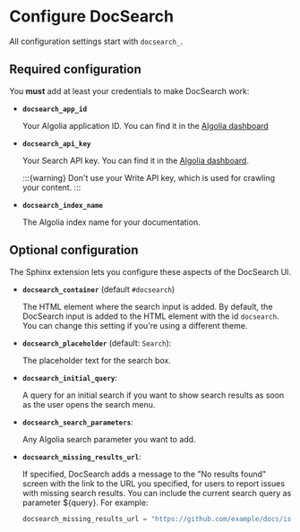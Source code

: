 # Configure DocSearch

All configuration settings start with `docsearch_`.

## Required configuration

You **must** add at least your credentials to make DocSearch work:

- **`docsearch_app_id`**

  Your Algolia application ID.
  You can find it in the [Algolia dashboard](https://dashboard.algolia.com/account/api-keys)

- **`docsearch_api_key`**

  Your Search API key.
  You can find it in the [Algolia dashboard](https://dashboard.algolia.com/account/api-keys).

  :::{warning}
  Don't use your Write API key, which is used for crawling your content.
  :::

- **`docsearch_index_name`**

  The Algolia index name for your documentation.

## Optional configuration

The Sphinx extension lets you configure these aspects of the DocSearch UI.

- **`docsearch_container`** (default `#docsearch`)

  The HTML element where the search input is added.
  By default, the DocSearch input is added to the HTML element with the id `docsearch`.
  You can change this setting if you're using a different theme.

- **`docsearch_placeholder`** (default: `Search`):

  The placeholder text for the search box.

- **`docsearch_initial_query`**:

  A query for an initial search if you want to show search results as soon as the user opens the search menu.

- **`docsearch_search_parameters`**:

  Any Algolia search parameter you want to add.

- **`docsearch_missing_results_url`**:

  If specified, DocSearch adds a message to the "No results found" screen with the link to the URL you specified,
  for users to report issues with missing search results.
  You can include the current search query as parameter ${query}. For example:

  ```python
  docsearch_missing_results_url = "https://github.com/example/docs/issues/new?title=${query}"
  ```
